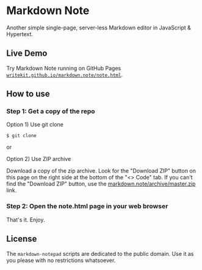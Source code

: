# Markdown Note

Another simple single-page, server-less Markdown editor in JavaScript & Hypertext.

## Live Demo

Try Markdown Note running
on GitHub Pages [`writekit.github.io/markdown.note/note.html`](http://writekit.github.io/markdown.note/note.html).


## How to use

### Step 1: Get a copy of the repo

Option 1) Use git clone

~~~
$ git clone 
~~~

or 

Option 2) Use ZIP archive

Download a copy of the zip archive. Look for the "Download ZIP" button on this page on the right side at the bottom of the "<> Code" tab. If you can't find the "Download ZIP" button, use the [markdown.note/archive/master.zip](https://github.com/writekit/markdown.note/archive/master.zip) link.

### Step 2: Open the note.html page in your web browser

That's it. Enjoy.


## License

The `markdown-notepad` scripts are dedicated to the public domain.
Use it as you please with no restrictions whatsoever.
